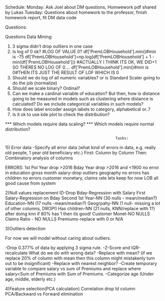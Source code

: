 Schedule:
Monday: Ask Joel about DM questions, Homwework pdf shared by Lukas
Tuesday: Questions about homework to the professor, finish homework report, fit DM data code

Questions:

Questions Data Mining:
1)	3 sigma didn’t drop outliers in one case
2)	Is log of 0 ok? 
#LOG OF VALUE 0? 
df['PremLOBHousehold'].min()#min is -75
df['PremLOBHousehold']=np.log(df['PremLOBHousehold'] + 1 - min(df['PremLOBHousehold']))
#ACTUALLY I THINK ITS OK, WE DID+1 SO THERES NO LOG OF 0….
df['PremLOBHousehold'].min()#min is 0#THEN ITS JUST THE RESULT OF LOF WHICH IS 0
3)	Should we do log of all numeric variables? or is Standard Scaler going to do the job (normalize)
4)	Should we scale binary?  Ordinal?
5)	Can we make a cardinal variable of education? But then, how is distance going to be measured in models such as clustering where distance is calculated? Do we include categorical variables in such models? 
6)	How does label encoder assign labels to category, alphabetical or..?
7)	Is it ok to use kde plot to check the distribution?

*** Which models require data scaling?
*** Which models require normal distribution?


                                                      Tasks:
                                                      
1)) Error data
-Specify all error data (what kind of errors in data, e.g. really old people, 1 year old beneficiary etc.)
 First: Column by Column
 Then: Combinatory analysis of columns
   
   ERRORS:
   1st Pol Year drop >2016
   Bday Year drop >2016 and <1900
   no error in education
   gross month salary-drop outliers
   geography no errors
   has children no errors
   customer monetary, claims rate lets keep for now
   LOB all good  cause from system

2)Null values replacement 
ID-Drop
Bday-Regression with Salary First
Salary-Regression on Bday Second
1st Year-NN (30 nulls - mean/median?)
Education-NN (17 nulls -mean/median?)
Geogrpahy-NN (1 null- missing a lot of other columns, DROP!)
Has children-NN (21 nulls, KNN/replace with 1?) after doing knn if 80% has 1 then its good!
Customer Monet-NO NULLS
Claims Ratio - NO NULLS
Premiums-replace with 0 or N/A
 
   
3)Outliers detection

For now we will model without caring about outliers.


 -Drop 0.377% of data by applying 3 sigma rule.
 -Z-Score and IQR-recalculate
  What do we do with wrong data? 
    -Replace with mean? (if we replace 20% of column with mean then this column might mistakenly turn out to be insignificant)
    -Replace with nearest neighbor? 
    -Create temporary variable to compare salary vs sum of Premiums and replace where salary<Sum of Premiums with Sum of Premiums.
    -Categorize age (Under age, middle, elderly etc.)


4)Feature selection(PCA calculation)
Correlation
drop Id column
PCA/Backward vs Forward elimination
